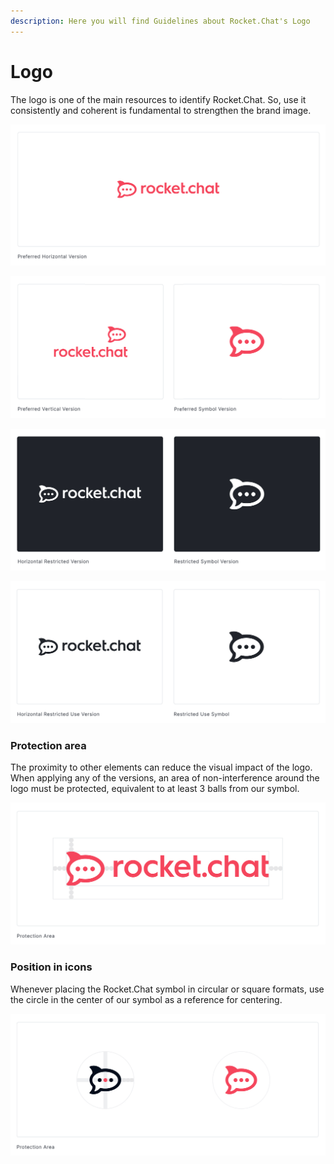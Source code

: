 ```yaml
---
description: Here you will find Guidelines about Rocket.Chat's Logo
---
```


# Logo

The logo is one of the main resources to identify Rocket.Chat. So, use it consistently and coherent is fundamental to strengthen the brand image.

![](../../.gitbook/assets/01_logo.jpg)

![](../../.gitbook/assets/02_logo.jpg)

![](../../.gitbook/assets/03_logo.jpg)

![](../../.gitbook/assets/04_logo.jpg)



### Protection area

The proximity to other elements can reduce the visual impact of the logo. When applying any of the versions, an area of non-interference around the logo must be protected, equivalent to at least 3 balls from our symbol.

![](../../.gitbook/assets/05_logo.jpg)



### Position in icons

Whenever placing the Rocket.Chat symbol in circular or square formats, use the circle in the center of our symbol as a reference for centering.

![](../../.gitbook/assets/06_logo.jpg)



